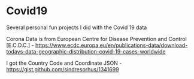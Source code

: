 # Covid19
Several personal fun projects I did with the Covid 19 data

Corona Data is from European Centre for Disease Prevention and Control [E.C.D.C.] - 
https://www.ecdc.europa.eu/en/publications-data/download-todays-data-geographic-distribution-covid-19-cases-worldwide

I got the Country Code and Coordinate JSON - https://gist.github.com/sindresorhus/1341699
